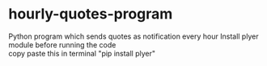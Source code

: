 # hourly-quotes-program
Python program which sends quotes as notification every hour
Install plyer module before running the code  
copy paste this in terminal "pip install plyer" 
